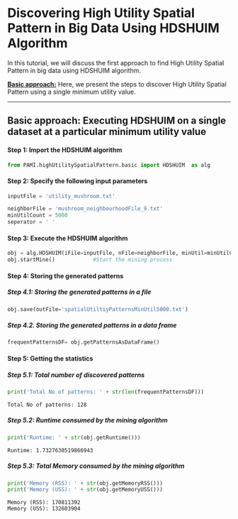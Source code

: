 # Discovering High Utility Spatial Pattern in Big Data Using HDSHUIM Algorithm

In this tutorial, we will discuss the first approach to find High Utility Spatial Pattern in big data using HDSHUIM algorithm.

[__Basic approach:__](#basicApproach) Here, we present the steps to discover High Utility Spatial Pattern using a single minimum utility value.

***

## <a id='basicApproach'>Basic approach: Executing HDSHUIM on a single dataset at a particular minimum utility value</a>

#### Step 1: Import the HDSHUIM algorithm


```python
from PAMI.highUtilitySpatialPattern.basic import HDSHUIM  as alg
```

#### Step 2: Specify the following input parameters


```python
inputFile = 'utility_mushroom.txt'

neighborFile = 'mushroom_neighbourhoodFile_9.txt'
minUtilCount = 5000
seperator = ' '       
```

#### Step 3: Execute the HDSHUIM algorithm


```python
obj = alg.HDSHUIM(iFile=inputFile, nFile=neighborFile, minUtil=minUtilCount,  sep=seperator)    #initialize
obj.startMine()            #Start the mining process
```

#### Step 4: Storing the generated patterns

##### Step 4.1: Storing the generated patterns in a file


```python
obj.save(outFile='spatialUtiltiyPatternsMinUtil5000.txt')
```

##### Step 4.2. Storing the generated patterns in a data frame


```python
frequentPatternsDF= obj.getPatternsAsDataFrame()
```

#### Step 5: Getting the statistics

##### Step 5.1: Total number of discovered patterns 


```python
print('Total No of patterns: ' + str(len(frequentPatternsDF)))
```

    Total No of patterns: 128


##### Step 5.2: Runtime consumed by the mining algorithm


```python
print('Runtime: ' + str(obj.getRuntime()))
```

    Runtime: 1.7327630519866943


##### Step 5.3: Total Memory consumed by the mining algorithm


```python
print('Memory (RSS): ' + str(obj.getMemoryRSS()))
print('Memory (USS): ' + str(obj.getMemoryUSS()))
```

    Memory (RSS): 170811392
    Memory (USS): 132603904

